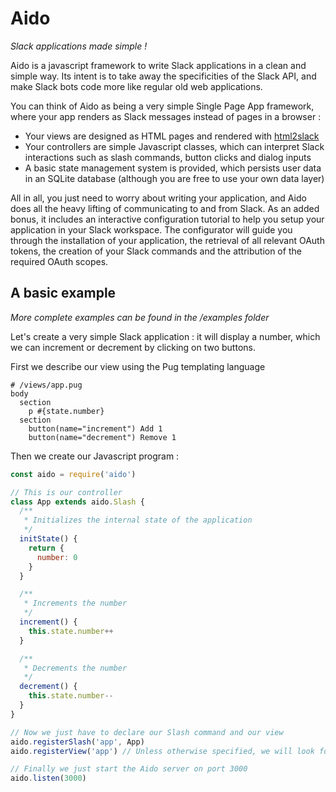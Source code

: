 # Aido

_Slack applications made simple !_

Aido is a javascript framework to write Slack applications in a clean and simple way. Its intent is to take away the specificities of the Slack API, and make Slack bots code more like regular old web applications.

You can think of Aido as being a very simple Single Page App framework, where your app renders as Slack messages instead of pages in a browser :

- Your views are designed as HTML pages and rendered with [html2slack](https://www.npmjs.com/package/html2slack)
- Your controllers are simple Javascript classes, which can interpret Slack interactions such as slash commands, button clicks and dialog inputs
- A basic state management system is provided, which persists user data in an SQLite database (although you are free to use your own data layer)

All in all, you just need to worry about writing your application, and Aido does all the heavy lifting of communicating to and from Slack. As an added bonus, it includes an interactive configuration tutorial to help you setup your application in your Slack workspace. The configurator will guide you through the installation of your application, the retrieval of all relevant OAuth tokens, the creation of your Slack commands and the attribution of the required OAuth scopes.

## A basic example

_More complete examples can be found in the /examples folder_

Let's create a very simple Slack application : it will display a number, which we can increment or decrement by clicking on two buttons.

First we describe our view using the Pug templating language
```pug
# /views/app.pug
body
  section
    p #{state.number}
  section
    button(name="increment") Add 1
    button(name="decrement") Remove 1
```

Then we create our Javascript program :
```javascript
const aido = require('aido')

// This is our controller
class App extends aido.Slash {
  /**
   * Initializes the internal state of the application
   */
  initState() {
    return {
      number: 0
    }
  }

  /**
   * Increments the number
   */
  increment() {
    this.state.number++
  }

  /**
   * Decrements the number
   */
  decrement() {
    this.state.number--
  }
}

// Now we just have to declare our Slash command and our view
aido.registerSlash('app', App)
aido.registerView('app') // Unless otherwise specified, we will look for an app.pug file in the /views folder

// Finally we just start the Aido server on port 3000
aido.listen(3000)
```
